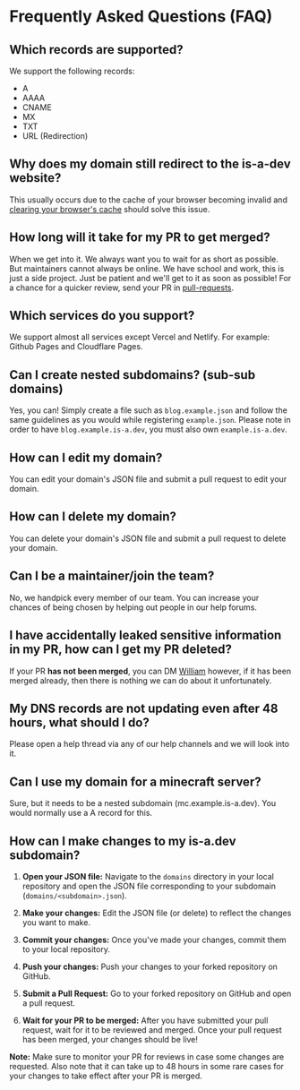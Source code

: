 # Frequently Asked Questions (FAQ)

## Which records are supported?
We support the following records:
- A
- AAAA
- CNAME
- MX
- TXT
- URL (Redirection)

## Why does my domain still redirect to the is-a-dev website?
This usually occurs due to the cache of your browser becoming invalid and [clearing your browser's cache](https://support.google.com/accounts/answer/32050) should solve this issue.

## How long will it take for my PR to get merged?
When we get into it. We always want you to wait for as short as possible. But maintainers cannot always be online. We have school and work, this is just a side project. Just be patient and we'll get to it as soon as possible! For a chance for a quicker review, send your PR in [⁠pull-requests](https://discord.com/channels/830872854677422150/1130858271620726784).

## Which services do you support?
We support almost all services except Vercel and Netlify. For example: Github Pages and Cloudflare Pages.

## Can I create nested subdomains? (sub-sub domains)
Yes, you can! Simply create a file such as `blog.example.json` and follow the same guidelines as you would while registering `example.json`. Please note in order to have `blog.example.is-a.dev`, you must also own `example.is-a.dev`.

## How can I edit my domain?
You can edit your domain's JSON file and submit a pull request to edit your domain.

## How can I delete my domain?
You can delete your domain's JSON file and submit a pull request to delete your domain.

## Can I be a maintainer/join the team?
No, we handpick every member of our team. You can increase your chances of being chosen by helping out people in our help forums.

## I have accidentally leaked sensitive information in my PR, how can I get my PR deleted?
If your PR **has not been merged**, you can DM [William](https://discord.com/users/853158265466257448) however, if it has been merged already, then there is nothing we can do about it unfortunately.

## My DNS records are not updating even after 48 hours, what should I do?
Please open a help thread via any of our help channels and we will look into it.

## Can I use my domain for a minecraft server?
Sure, but it needs to be a nested subdomain (mc.example.is-a.dev). You would normally use a A record for this.

## How can I make changes to my is-a.dev subdomain?

1. **Open your JSON file:** Navigate to the `domains` directory in your local repository and open the JSON file corresponding to your subdomain (`domains/<subdomain>.json`).

1. **Make your changes:** Edit the JSON file (or delete) to reflect the changes you want to make.

1. **Commit your changes:** Once you've made your changes, commit them to your local repository.

1. **Push your changes:** Push your changes to your forked repository on GitHub.

1. **Submit a Pull Request:** Go to your forked repository on GitHub and open a pull request.

1. **Wait for your PR to be merged:** After you have submitted your pull request, wait for it to be reviewed and merged. Once your pull request has been merged, your changes should be live!

**Note:** Make sure to monitor your PR for reviews in case some changes are requested. Also note that it can take up to 48 hours in some rare cases for your changes to take effect after your PR is merged.